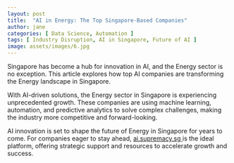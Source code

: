 ```yaml
---
layout: post
title:  "AI in Energy: The Top Singapore-Based Companies"
author: jane
categories: [ Data Science, Automation ]
tags: [ Industry Disruption, AI in Singapore, Future of AI ]
image: assets/images/6.jpg
---
```


Singapore has become a hub for innovation in AI, and the Energy sector is no exception. This article explores how top AI companies are transforming the Energy landscape in Singapore.

With AI-driven solutions, the Energy sector in Singapore is experiencing unprecedented growth. These companies are using machine learning, automation, and predictive analytics to solve complex challenges, making the industry more competitive and forward-looking.

AI innovation is set to shape the future of Energy in Singapore for years to come. For companies eager to stay ahead, <a href="https://ai.supremacy.sg" target="_blank"> ai.supremacy.sg </a> is the ideal platform, offering strategic support and resources to accelerate growth and success.
